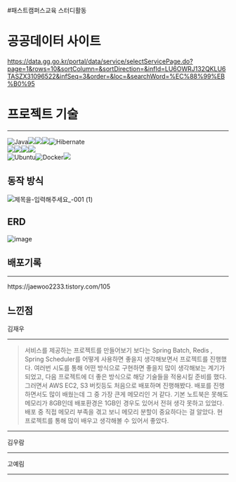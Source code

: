 #패스트캠퍼스교육 스터디활동


# 공공데이터 사이트
https://data.gg.go.kr/portal/data/service/selectServicePage.do?page=1&rows=10&sortColumn=&sortDirection=&infId=LU6OWRJ132QKLU6TASZX31096522&infSeq=3&order=&loc=&searchWord=%EC%88%99%EB%B0%95

# 프로젝트 기술
<hr>

<p>
	
![Java](https://img.shields.io/badge/java-%23ED8B00.svg?style=for-the-badge&logo=openjdk&logoColor=white)<img src="https://img.shields.io/badge/thymeleaf-005F0F?style=for-the-badge&logo=thymeleaf&logoColor=white"><img src="https://img.shields.io/badge/redis-DC382D?style=for-the-badge&logo=redis&logoColor=white"><img src="https://img.shields.io/badge/mysql-4479A1?style=for-the-badge&logo=mysql&logoColor=white">![Hibernate](https://img.shields.io/badge/Hibernate-59666C?style=for-the-badge&logo=Hibernate&logoColor=white)
<br>
<img src="https://img.shields.io/badge/Spring-6DB33F?style=for-the-badge&logo=Spring&logoColor=white"><img src="https://img.shields.io/badge/gradle-02303A.svg?&style=for-the-badge&logo=gradle&logoColor=white"><img src="https://img.shields.io/badge/springsecurity-6DB33F?style=for-the-badge&logo=springsecurity&logoColor=white"><img src="https://img.shields.io/badge/spring data jpa-6DB33F?style=for-the-badge&logo=Spring&logoColor=white">
<br>![Ubuntu](https://img.shields.io/badge/Ubuntu-E95420?style=for-the-badge&logo=ubuntu&logoColor=white)![Docker](https://img.shields.io/badge/docker-%230db7ed.svg?style=for-the-badge&logo=docker&logoColor=white)<img src="https://img.shields.io/badge/aws-232F3E.svg?&style=for-the-badge&logo=amazonaws&logoColor=white">

</p>

## 동작 방식

![제목을-입력해주세요_-001 (1)](https://user-images.githubusercontent.com/95463650/232680670-4218bcff-94b9-4395-bf7a-1bb6d21ea6de.jpg)


## ERD 
![image](https://user-images.githubusercontent.com/79129475/228429497-fc381b6a-bdce-49cf-99b3-31b24186a0b0.png)

## 배포기록
<hr>
https://jaewoo2233.tistory.com/105



## 느낀점 


김재우
<hr>

>  서비스를 제공하는 프로젝트를 만들어보기 보다는 Spring Batch, Redis , Spring Scheduler를 어떻게 사용하면 좋을지 생각해보면서 
프로젝트를 진행했다. 여러번 시도를 통해 어떤 방식으로 구현하면 좋을지 많이 생각해보는 계기가 되었고, 다음 프로젝트에 더 좋은 방식으로
해당 기술들을 적용시킬 준비를 했다. 그러면서 AWS EC2, S3 버킷등도 처음으로 배포하며 진행해봤다. 배포를 진행하면서도 많이 배웠는데 그 중 
가장 큰게 메모리인 거 같다. 기본 노트북은 못해도 메모리가 8GB인데 배포환경은 1GB인 경우도 있어서 전혀 생각 못하고 있었다. 배포 중 직접
메모리 부족을 겪고 보니 메모리 분할이 중요하다는 걸 알았다. 현 프로젝트를 통해 많이 배우고 생각해볼 수 있어서 좋았다.
<hr>

김우람
<hr>
고예림
<hr>






